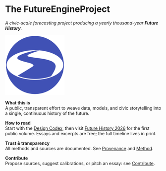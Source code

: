 # The FutureEngineProject

*A civic-scale forecasting project producing a yearly thousand-year **Future History**.*

![logo](assets/future-engine-logo-indigo-192.png)

**What this is**  
A public, transparent effort to weave data, models, and civic storytelling into a single, continuous history of the future.

**How to read**  
Start with the [Design Codex](codex/index.md), then visit [Future History 2026](future-history/2026/index.md) for the first public volume. Essays and excerpts are free; the full timeline lives in print.

**Trust & transparency**  
All methods and sources are documented. See [Provenance](provenance/registry.md) and [Method](method/model-zoo.md).

**Contribute**  
Propose sources, suggest calibrations, or pitch an essay: see [Contribute](contribute/how-to.md).
